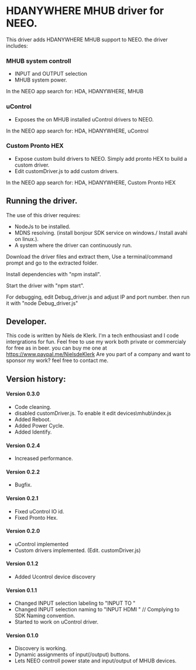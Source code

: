 # HDANYWHERE MHUB driver for NEEO.

This driver adds HDANYWHERE MHUB support to NEEO.
the driver includes:

### MHUB system controll

- INPUT and OUTPUT selection
- MHUB system power.

In the NEEO app search for: HDA, HDANYWHERE, MHUB

### uControl

- Exposes the on MHUB installed uControl drivers to NEEO.

In the NEEO app search for: HDA, HDANYWHERE, uControl

### Custom Pronto HEX

- Expose custom build drivers to NEEO. Simply add pronto HEX to build a custom driver.
- Edit customDriver.js to add custom drivers.

In the NEEO app search for: HDA, HDANYWHERE, Custom Pronto HEX

## Running the driver.

The use of this driver requires:

- NodeJs to be installed.
- MDNS resolving. (install bonjour SDK service on windows./ Install avahi on linux.).
- A system where the driver can continuously run.

Download the driver files and extract them,
Use a terminal/command prompt and go to the extracted folder.

Install dependencies with "npm install".

Start the driver with "npm start".

For debugging,
edit Debug_driver.js and adjust IP and port number.
then run it with "node Debug_driver.js"

## Developer.

This code is written by Niels de Klerk. I'm a tech enthousiast and I code intergrations for fun.
Feel free to use my work both private or commercialy for free as in beer.
you can buy me one at https://www.paypal.me/NielsdeKlerk
Are you part of a company and want to sponsor my work? feel free to contact me.

## Version history:

#### Version 0.3.0

- Code cleaning.
- disabled customDriver.js. To enable it edit devices\mhub\index.js
- Added Reboot.
- Added Power Cycle.
- Added Identify.

#### Version 0.2.4

- Increased performance.

#### Version 0.2.2

- Bugfix.

#### Version 0.2.1

- Fixed uControl IO id.
- Fixed Pronto Hex.

#### Version 0.2.0

- uControl implemented
- Custom drivers implemented. (Edit. customDriver.js)

#### Version 0.1.2

- Added Ucontrol device discovery

#### Version 0.1.1

- Changed INPUT selection labeling to "INPUT <InputId> TO <OutputId>"
- Changed INPUT selection naming to "INPUT HDMI <InputId><OutputId>" // Complying to SDK Naming convention.
- Started to work on uControl driver.

#### Version 0.1.0

- Discovery is working.
- Dynamic assignments of input(/output) buttons.
- Lets NEEO controll power state and input/output of MHUB devices.
